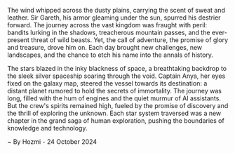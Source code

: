 
The wind whipped across the dusty plains, carrying the scent of sweat and leather. Sir Gareth, his armor gleaming under the sun, spurred his destrier forward. The journey across the vast kingdom was fraught with peril: bandits lurking in the shadows, treacherous mountain passes, and the ever-present threat of wild beasts. Yet, the call of adventure, the promise of glory and treasure, drove him on. Each day brought new challenges, new landscapes, and the chance to etch his name into the annals of history.

The stars blazed in the inky blackness of space, a breathtaking backdrop to the sleek silver spaceship soaring through the void. Captain Anya, her eyes fixed on the galaxy map, steered the vessel towards its destination: a distant planet rumored to hold the secrets of immortality. The journey was long, filled with the hum of engines and the quiet murmur of AI assistants. But the crew's spirits remained high, fueled by the promise of discovery and the thrill of exploring the unknown. Each star system traversed was a new chapter in the grand saga of human exploration, pushing the boundaries of knowledge and technology. 

~ By Hozmi - 24 October 2024
